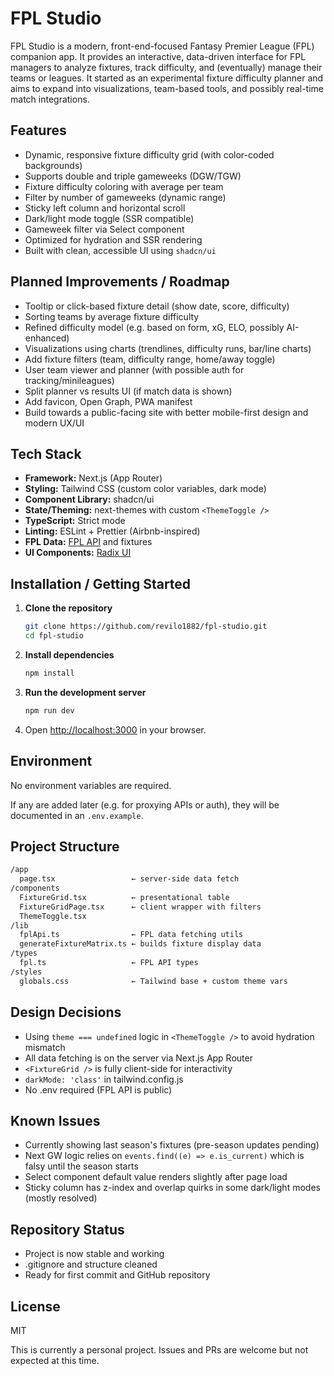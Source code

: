 # FPL Studio

FPL Studio is a modern, front-end-focused Fantasy Premier League (FPL) companion app. It provides an interactive, data-driven interface for FPL managers to analyze fixtures, track difficulty, and (eventually) manage their teams or leagues. It started as an experimental fixture difficulty planner and aims to expand into visualizations, team-based tools, and possibly real-time match integrations.

## Features

- Dynamic, responsive fixture difficulty grid (with color-coded backgrounds)
- Supports double and triple gameweeks (DGW/TGW)
- Fixture difficulty coloring with average per team
- Filter by number of gameweeks (dynamic range)
- Sticky left column and horizontal scroll
- Dark/light mode toggle (SSR compatible)
- Gameweek filter via Select component
- Optimized for hydration and SSR rendering
- Built with clean, accessible UI using `shadcn/ui`

## Planned Improvements / Roadmap

- Tooltip or click-based fixture detail (show date, score, difficulty)
- Sorting teams by average fixture difficulty
- Refined difficulty model (e.g. based on form, xG, ELO, possibly AI-enhanced)
- Visualizations using charts (trendlines, difficulty runs, bar/line charts)
- Add fixture filters (team, difficulty range, home/away toggle)
- User team viewer and planner (with possible auth for tracking/minileagues)
- Split planner vs results UI (if match data is shown)
- Add favicon, Open Graph, PWA manifest
- Build towards a public-facing site with better mobile-first design and modern UX/UI

## Tech Stack

- **Framework:** Next.js (App Router)
- **Styling:** Tailwind CSS (custom color variables, dark mode)
- **Component Library:** shadcn/ui
- **State/Theming:** next-themes with custom `<ThemeToggle />`
- **TypeScript:** Strict mode
- **Linting:** ESLint + Prettier (Airbnb-inspired)
- **FPL Data:** [FPL API](https://fantasy.premierleague.com/api/bootstrap-static/) and fixtures
- **UI Components:** [Radix UI](https://www.radix-ui.com/)

## Installation / Getting Started

1. **Clone the repository**

    ```bash
    git clone https://github.com/revilo1882/fpl-studio.git
    cd fpl-studio
    ```

2. **Install dependencies**

    ```bash
    npm install
    ```

3. **Run the development server**

    ```bash
    npm run dev
    ```

4. Open [http://localhost:3000](http://localhost:3000) in your browser.

## Environment

No environment variables are required.

If any are added later (e.g. for proxying APIs or auth), they will be documented in an `.env.example`.

## Project Structure

```txt
/app
  page.tsx                 ← server-side data fetch
/components
  FixtureGrid.tsx          ← presentational table
  FixtureGridPage.tsx      ← client wrapper with filters
  ThemeToggle.tsx
/lib
  fplApi.ts                ← FPL data fetching utils
  generateFixtureMatrix.ts ← builds fixture display data
/types
  fpl.ts                   ← FPL API types
/styles
  globals.css              ← Tailwind base + custom theme vars
```

## Design Decisions

- Using `theme === undefined` logic in `<ThemeToggle />` to avoid hydration mismatch
- All data fetching is on the server via Next.js App Router
- `<FixtureGrid />` is fully client-side for interactivity
- `darkMode: 'class'` in tailwind.config.js
- No .env required (FPL API is public)

## Known Issues

- Currently showing last season's fixtures (pre-season updates pending)
- Next GW logic relies on `events.find((e) => e.is_current)` which is falsy until the season starts
- Select component default value renders slightly after page load
- Sticky column has z-index and overlap quirks in some dark/light modes (mostly resolved)

## Repository Status

- Project is now stable and working
- .gitignore and structure cleaned
- Ready for first commit and GitHub repository

## License

MIT

This is currently a personal project. Issues and PRs are welcome but not expected at this time.
